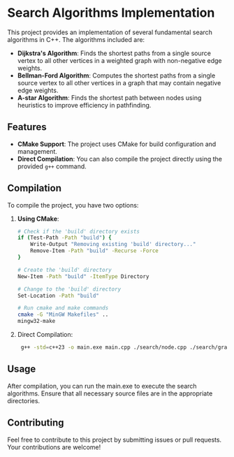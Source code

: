 # Search Algorithms Implementation

This project provides an implementation of several fundamental search algorithms in C++. The algorithms included are:

- **Dijkstra's Algorithm**: Finds the shortest paths from a single source vertex to all other vertices in a weighted graph with non-negative edge weights.
- **Bellman-Ford Algorithm**: Computes the shortest paths from a single source vertex to all other vertices in a graph that may contain negative edge weights.
- **A-star Algorithm**: Finds the shortest path between nodes using heuristics to improve efficiency in pathfinding.

## Features

- **CMake Support**: The project uses CMake for build configuration and management.
- **Direct Compilation**: You can also compile the project directly using the provided `g++` command.

## Compilation

To compile the project, you have two options:

1. **Using CMake**:

   ```sh
   # Check if the 'build' directory exists
   if (Test-Path -Path "build") {
       Write-Output "Removing existing 'build' directory..."
       Remove-Item -Path "build" -Recurse -Force
   }
   
   # Create the 'build' directory
   New-Item -Path "build" -ItemType Directory
   
   # Change to the 'build' directory
   Set-Location -Path "build"
   
   # Run cmake and make commands
   cmake -G "MinGW Makefiles" ..
   mingw32-make

2. Direct Compilation:
    ```sh
     g++ -std=c++23 -o main.exe main.cpp ./search/node.cpp ./search/graph.cpp -I search
    
## Usage
After compilation, you can run the main.exe to execute the search algorithms. Ensure that all necessary source files are in the appropriate directories.

## Contributing
Feel free to contribute to this project by submitting issues or pull requests. Your contributions are welcome!
